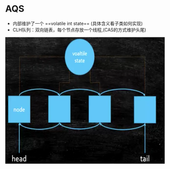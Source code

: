 # AQS
- 内部维护了一个 ==volatile int state== (具体含义看子类如何实现)
- CLH队列：双向链表，每个节点存放一个线程,(CAS的方式维护头尾)

<img src="https://raw.githubusercontent.com/zhouyubiu/gitnotes_images/master/gitnote/2020/04/27/1588000559014-1588000559019.png" weight=800 height=400     />



